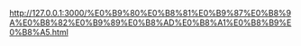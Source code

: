 http://127.0.0.1:3000/%E0%B9%80%E0%B8%81%E0%B9%87%E0%B8%9A%E0%B8%82%E0%B9%89%E0%B8%AD%E0%B8%A1%E0%B8%B9%E0%B8%A5.html
